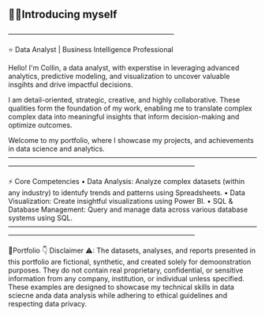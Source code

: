 ## 🙋‍♂️Introducing myself
————————————————————————

⭐ Data Analyst | Business Intelligence Professional

Hello! I'm Collin, a data analyst, with experstise in leveraging advanced analytics, predictive modeling, and visualization to uncover valuable insgihts and drive impactful decisions.

I am detail-oriented, strategic, creative, and highly collaborative. These qualities form the foundation of my work, enabling me to translate complex complex data into meaningful insights that inform decision-making and optimize outcomes.

Welcome to my portfolio, where I showcase my projects, and achievements in data science and analytics.
———————————————————————————————————————————————————————————————

⚡ Core Competencies
• Data Analysis: Analyze complex datasets (within any industry) to identufy trends and patterns using Spreadsheets.
• Data Visualization: Create insightful visualizations using Power BI.
• SQL & Database Management: Query and manage data across various database systems using SQL.
———————————————————————————————————————————————————————————————

💼Portfolio 👇
Disclaimer ⚠: The datasets, analyses, and reports presented in this portfolio are fictional, synthetic, and created solely for demoonstration purposes. They do not contain real proprietary, confidential, or sensitive information from any company, institution, or individual unless specified.
These examples are designed to showcase my technical skills in data sciecne anda data analysis while adhering to ethical guidelines and respecting data privacy.
<!--
**Kcolliny90/kcolliny90** is a ✨ _special_ ✨ repository because its `README.md` (this file) appears on your GitHub profile.

Here are some ideas to get you started:

- 🔭 I’m currently working on ...
- 🌱 I’m currently learning ...
- 👯 I’m looking to collaborate on ...
- 🤔 I’m looking for help with ...
- 💬 Ask me about ...
- 📫 How to reach me: ...
- 😄 Pronouns: ...
- ⚡ Fun fact: ...
-->
